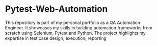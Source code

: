 # Pytest-Web-Automation
This repository is part of my personal portfolio as a QA Automation Engineer. It showcases my skills in building automation frameworks from scratch using Selenium, Pytest and Python. The project highlights my expertise in test case design, execution, reporting
